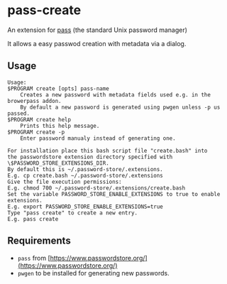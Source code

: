 # pass-create

An extension for [pass](https://www.passwordstore.org/) (the standard Unix password manager)

It allows a easy passwod creation with metadata via a dialog.

## Usage

```
Usage:
$PROGRAM create [opts] pass-name
    Creates a new password with metadata fields used e.g. in the browerpass addon.
    By default a new password is generated using pwgen unless -p us passed.
$PROGRAM create help
    Prints this help message.
$PROGRAM create -p
    Enter password manualy instead of generating one.

For installation place this bash script file "create.bash" into
the passwordstore extension directory specified with \$PASSWORD_STORE_EXTENSIONS_DIR.
By default this is ~/.password-store/.extensions.
E.g. cp create.bash ~/.password-store/.extensions
Give the file execution permissions:
E.g. chmod 700 ~/.password-store/.extensions/create.bash
Set the variable PASSWORD_STORE_ENABLE_EXTENSIONS to true to enable extensions.
E.g. export PASSWORD_STORE_ENABLE_EXTENSIONS=true
Type "pass create" to create a new entry.
E.g. pass create
```

## Requirements

- `pass` from [https://www.passwordstore.org/](https://www.passwordstore.org/)
- `pwgen` to be installed for generating new passwords.
